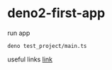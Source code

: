 # deno2-first-app

run app
```
deno test_project/main.ts
```


useful links
[link](https://deno.com/blog/build-api-express-typescript)